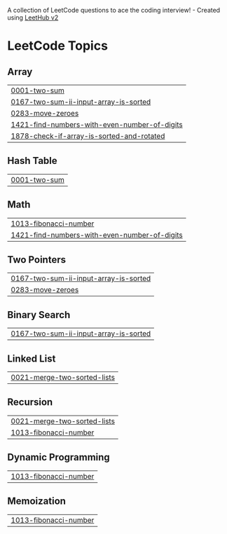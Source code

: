 A collection of LeetCode questions to ace the coding interview! - Created using [LeetHub v2](https://github.com/arunbhardwaj/LeetHub-2.0)
<!---LeetCode Topics Start-->
# LeetCode Topics
## Array
|  |
| ------- |
| [0001-two-sum](https://github.com/RekhaNSamudra/Leetcode-DSA/tree/master/0001-two-sum) |
| [0167-two-sum-ii-input-array-is-sorted](https://github.com/RekhaNSamudra/Leetcode-DSA/tree/master/0167-two-sum-ii-input-array-is-sorted) |
| [0283-move-zeroes](https://github.com/RekhaNSamudra/Leetcode-DSA/tree/master/0283-move-zeroes) |
| [1421-find-numbers-with-even-number-of-digits](https://github.com/RekhaNSamudra/Leetcode-DSA/tree/master/1421-find-numbers-with-even-number-of-digits) |
| [1878-check-if-array-is-sorted-and-rotated](https://github.com/RekhaNSamudra/Leetcode-DSA/tree/master/1878-check-if-array-is-sorted-and-rotated) |
## Hash Table
|  |
| ------- |
| [0001-two-sum](https://github.com/RekhaNSamudra/Leetcode-DSA/tree/master/0001-two-sum) |
## Math
|  |
| ------- |
| [1013-fibonacci-number](https://github.com/RekhaNSamudra/Leetcode-DSA/tree/master/1013-fibonacci-number) |
| [1421-find-numbers-with-even-number-of-digits](https://github.com/RekhaNSamudra/Leetcode-DSA/tree/master/1421-find-numbers-with-even-number-of-digits) |
## Two Pointers
|  |
| ------- |
| [0167-two-sum-ii-input-array-is-sorted](https://github.com/RekhaNSamudra/Leetcode-DSA/tree/master/0167-two-sum-ii-input-array-is-sorted) |
| [0283-move-zeroes](https://github.com/RekhaNSamudra/Leetcode-DSA/tree/master/0283-move-zeroes) |
## Binary Search
|  |
| ------- |
| [0167-two-sum-ii-input-array-is-sorted](https://github.com/RekhaNSamudra/Leetcode-DSA/tree/master/0167-two-sum-ii-input-array-is-sorted) |
## Linked List
|  |
| ------- |
| [0021-merge-two-sorted-lists](https://github.com/RekhaNSamudra/Leetcode-DSA/tree/master/0021-merge-two-sorted-lists) |
## Recursion
|  |
| ------- |
| [0021-merge-two-sorted-lists](https://github.com/RekhaNSamudra/Leetcode-DSA/tree/master/0021-merge-two-sorted-lists) |
| [1013-fibonacci-number](https://github.com/RekhaNSamudra/Leetcode-DSA/tree/master/1013-fibonacci-number) |
## Dynamic Programming
|  |
| ------- |
| [1013-fibonacci-number](https://github.com/RekhaNSamudra/Leetcode-DSA/tree/master/1013-fibonacci-number) |
## Memoization
|  |
| ------- |
| [1013-fibonacci-number](https://github.com/RekhaNSamudra/Leetcode-DSA/tree/master/1013-fibonacci-number) |
<!---LeetCode Topics End-->